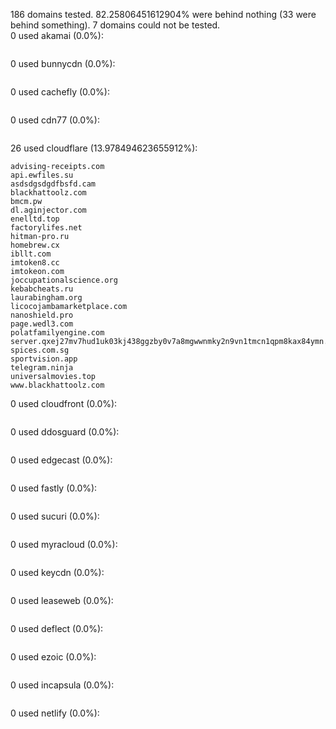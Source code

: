 186 domains tested. 82.25806451612904% were behind nothing (33 were behind something). 7 domains could not be tested.<br>
0 used akamai (0.0%):
```

```

0 used bunnycdn (0.0%):
```

```

0 used cachefly (0.0%):
```

```

0 used cdn77 (0.0%):
```

```

26 used cloudflare (13.978494623655912%):
```
advising-receipts.com
api.ewfiles.su
asdsdgsdgdfbsfd.cam
blackhattoolz.com
bmcm.pw
dl.aginjector.com
enelltd.top
factorylifes.net
hitman-pro.ru
homebrew.cx
ibllt.com
imtoken8.cc
imtokeon.com
joccupationalscience.org
kebabcheats.ru
laurabingham.org
licocojambamarketplace.com
nanoshield.pro
page.wedl3.com
polatfamilyengine.com
server.qxej27mv7hud1uk03kj438ggzby0v7a8mgwwnmky2n9vn1tmcn1qpm8kax84ymn.ru
spices.com.sg
sportvision.app
telegram.ninja
universalmovies.top
www.blackhattoolz.com
```

0 used cloudfront (0.0%):
```

```

0 used ddosguard (0.0%):
```

```

0 used edgecast (0.0%):
```

```

0 used fastly (0.0%):
```

```

0 used sucuri (0.0%):
```

```

0 used myracloud (0.0%):
```

```

0 used keycdn (0.0%):
```

```

0 used leaseweb (0.0%):
```

```

0 used deflect (0.0%):
```

```

0 used ezoic (0.0%):
```

```

0 used incapsula (0.0%):
```

```

0 used netlify (0.0%):
```

```

